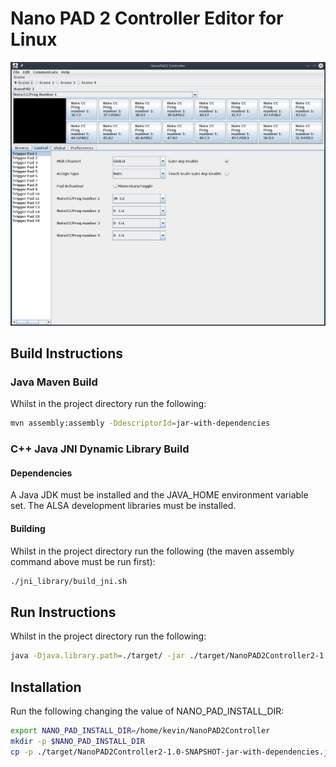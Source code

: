 # Nano PAD 2 Controller Editor for Linux

![Image of GUI](gui.png "Main Window")

## Build Instructions
### Java Maven Build
Whilst in the project directory run the following:

```bash
mvn assembly:assembly -DdescriptorId=jar-with-dependencies
```

### C++ Java JNI Dynamic Library Build

#### Dependencies
A Java JDK must be installed and the JAVA_HOME environment variable set.
The ALSA development libraries must be installed.

#### Building
Whilst in the project directory run the following (the maven assembly command above must be run first):

```bash
./jni_library/build_jni.sh
```

## Run Instructions

Whilst in the project directory run the following:

```bash
java -Djava.library.path=./target/ -jar ./target/NanoPAD2Controller2-1.0-SNAPSHOT-jar-with-dependencies.jar
```

## Installation

Run the following changing the value of NANO_PAD_INSTALL_DIR:

```bash
export NANO_PAD_INSTALL_DIR=/home/kevin/NanoPAD2Controller
mkdir -p $NANO_PAD_INSTALL_DIR
cp -p ./target/NanoPAD2Controller2-1.0-SNAPSHOT-jar-with-dependencies.jar ./target/libnativemidisystem.so ./install/nano_pad_controller.sh $NANO_PAD_INSTALL_DIR
```
